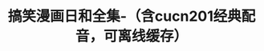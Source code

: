 ---
description: 里面的漫画确实都可以看。
layout: post
results:
- primaryGenreName: Entertainment
  version: '1.0.0'
  artworkUrl100: http://a909.phobos.apple.com/us/r1000/038/Purple/v4/c4/9b/c0/c49bc0e4-4a85-7528-f300-72c0a4728f83/mzl.mpmgztgh.png
  trackViewUrl: https://itunes.apple.com/cn/app/gao-xiao-man-hua-ri-he-quan/id654437181?mt=8&uo=4
  artworkUrl60: http://a426.phobos.apple.com/us/r1000/044/Purple2/v4/31/ec/ee/31ecee17-de7e-3d3e-cd10-b17937be9be3/icon.png
  userRatingCountForCurrentVersion: 1
  sellerName: ZHOU HUI
  supportedDevices:
  - iPadFourthGen
  - iPadThirdGen4G
  - iPhone4
  - iPodTouchFifthGen
  - iPhone4S
  - iPadFourthGen4G
  - iPodTouchThirdGen
  - iPad2Wifi
  - iPadThirdGen
  - iPhone-3GS
  - iPad3G
  - iPadMini
  - iPad23G
  - iPhone5
  - iPadMini4G
  - iPadWifi
  - iPodTouchourthGen
  genres:
  - 娱乐
  - 摄影与录像
  trackName: 搞笑漫画日和全集-（含cucn201经典配音，可离线缓存）
  description: "《搞笑漫画日和》是贱到了一定水准的动画，关键词：kuso，重口味，面瘫，抓狂，分裂\n本APP适合人群：无聊，拧吧，抓狂，分裂，纠结的各类人群。
    \n使用后效果：连着看完几集以后，基本上就可以神清气爽胸怀宽广，整个人进入一种奇异的无敌状态。"
  price: 0
  trackId: 654437181
  releaseDate: '2013-06-16T08:17:03Z'
  screenshotUrls:
  - http://a5.mzstatic.com/us/r1000/034/Purple2/v4/a2/67/c4/a267c4e4-a991-a75c-b250-f72dcb5d7f1e/mzl.ixgmwihb.1136x1136-75.jpg
  - http://a2.mzstatic.com/us/r1000/015/Purple/v4/f9/0b/bb/f90bbb1b-eb9f-bb8e-ff1b-19e8ae797b2e/mzl.bpfrkrfs.1136x1136-75.jpg
  - http://a2.mzstatic.com/us/r1000/059/Purple/v4/fc/c0/58/fcc0588f-ddfc-19ad-1a52-73f0d2c6f542/mzl.bqvxvdpq.1136x1136-75.jpg
  - http://a1.mzstatic.com/us/r1000/038/Purple2/v4/bd/a3/fe/bda3fe13-42f4-0b9c-b684-e5089dd83164/mzl.uribodue.1136x1136-75.jpg
  artistViewUrl: https://itunes.apple.com/cn/artist/zhou-hui/id639396753?uo=4
  primaryGenreId: 6016
  averageUserRatingForCurrentVersion: 5
  kind: software
  fileSizeBytes: '4296791'
  bundleId: com.zhouguanghui.rihe
  trackContentRating: 9+
  artistName: ZHOU HUI
  trackCensoredName: 搞笑漫画日和全集-（含cucn201经典配音，可离线缓存）
  isGameCenterEnabled: false
  contentAdvisoryRating: 9+
  languageCodesISO2A:
  - ZH
  features: &a []
  wrapperType: software
  artworkUrl512: http://a909.phobos.apple.com/us/r1000/038/Purple/v4/c4/9b/c0/c49bc0e4-4a85-7528-f300-72c0a4728f83/mzl.mpmgztgh.png
  formattedPrice: 免费
  artistId: 639396753
  genreIds:
  - '6016'
  - '6008'
  currency: CNY
  ipadScreenshotUrls: *a
category: 娱乐
tags: tag1
resultCount: 1
title: 搞笑漫画日和全集-（含cucn201经典配音，可离线缓存）

---